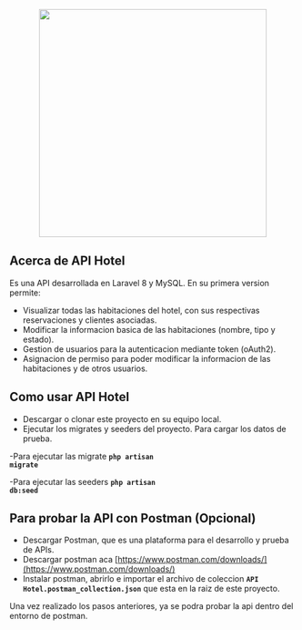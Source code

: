 <p align="center"><a href="https://laravel.com" target="_blank"><img src="https://raw.githubusercontent.com/laravel/art/master/logo-lockup/5%20SVG/2%20CMYK/1%20Full%20Color/laravel-logolockup-cmyk-red.svg" width="400"></a></p>

## Acerca de API Hotel

Es una API desarrollada en Laravel 8 y MySQL. En su primera version permite:

- Visualizar todas las habitaciones del hotel, con sus respectivas reservaciones y clientes asociadas.
- Modificar la informacion basica de las habitaciones (nombre, tipo y estado).
- Gestion de usuarios para la autenticacion mediante token (oAuth2).
- Asignacion de permiso para poder modificar la informacion de las habitaciones y de otros usuarios.

## Como usar API Hotel

- Descargar o clonar este proyecto en su equipo local.
- Ejecutar los migrates y seeders del proyecto. Para cargar los datos de prueba.

-Para ejecutar las migrate <code><strong>php artisan migrate</strong></code>

-Para ejecutar las seeders <code><strong>php artisan db:seed</strong></code>

## Para probar la API con Postman (Opcional)

- Descargar Postman, que es una plataforma para el desarrollo y prueba de APIs.
- Descargar postman aca [https://www.postman.com/downloads/](https://www.postman.com/downloads/)
- Instalar postman, abrirlo e importar el archivo de coleccion <code><strong>API Hotel.postman_collection.json</strong></code>  que esta en la raiz de este proyecto.

Una vez realizado los pasos anteriores, ya se podra probar la api dentro del entorno de postman.